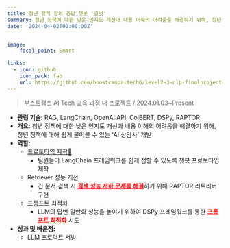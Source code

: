 ```yaml
---
title: 청년 정책 질의 응답 챗봇 '길벗'
summary: 청년 정책에 대한 낮은 인지도 개선과 내용 이해의 어려움을 해결하기 위해, 청년 정책에 대해 쉽게 물어볼 수 있는 ‘AI 상담사’ 개발
date: '2024-04-02T00:00:00Z'


image:
    focal_point: Smart

links:
  - icon: github
    icon_pack: fab
    url: https://github.com/boostcampaitech6/level2-3-nlp-finalproject-nlp-03
---
```

> 부스트캠프 AI Tech 교육 과정 내 프로젝트 / 2024.01.03~Present
* **관련 기술:** RAG, LangChain, OpenAI API, ColBERT, DSPy, RAPTOR
* **개요:** 청년 정책에 대한 낮은 인지도 개선과 내용 이해의 어려움을 해결하기 위해, 청년 정책에 대해 쉽게 물어볼 수 있는 ‘AI 상담사’ 개발
* **역할:**
    * [프로토타입 제작🔗](https://github.com/jingi-data/chatbot-using-langchain)
        * 팀원들이 LangChain 프레임워크를 쉽게 접할 수 있도록 챗봇 프로토타입 제작
    * Retriever 성능 개선
        * 긴 문서 검색 시 <span style='color:red'><u>**검색 성능 저하 문제를 해결**</u></span>하기 위해 RAPTOR 리트리버 구현
    * 프롬프트 최적화
        * LLM의 답변 일반화 성능을 높이기 위하여 DSPy 프레임워크를 통한 <span style='color:red'><u>**프롬프트 최적화**</u></span> 시도
* **성과 및 배운점:**
    * LLM 프로덕트 서빙